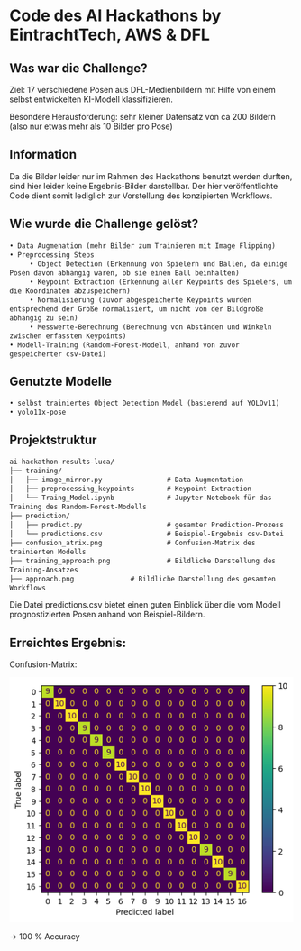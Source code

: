 # Code des AI Hackathons by EintrachtTech, AWS & DFL

## Was war die Challenge?
Ziel: 17 verschiedene Posen aus DFL-Medienbildern mit Hilfe von einem selbst entwickelten KI-Modell klassifizieren.

Besondere Herausforderung: sehr kleiner Datensatz von ca 200 Bildern (also nur etwas mehr als 10 Bilder pro Pose)

## Information
Da die Bilder leider nur im Rahmen des Hackathons benutzt werden durften, sind hier leider keine Ergebnis-Bilder darstellbar.
Der hier veröffentlichte Code dient somit lediglich zur Vorstellung des konzipierten Workflows.

## Wie wurde die Challenge gelöst?
```text
• Data Augmenation (mehr Bilder zum Trainieren mit Image Flipping)
• Preprocessing Steps
     • Object Detection (Erkennung von Spielern und Bällen, da einige Posen davon abhängig waren, ob sie einen Ball beinhalten)
     • Keypoint Extraction (Erkennung aller Keypoints des Spielers, um die Koordinaten abzuspeichern)
     • Normalisierung (zuvor abgespeicherte Keypoints wurden entsprechend der Größe normalisiert, um nicht von der Bildgröße abhängig zu sein)
     • Messwerte-Berechnung (Berechnung von Abständen und Winkeln zwischen erfassten Keypoints)
• Modell-Training (Random-Forest-Modell, anhand von zuvor gespeicherter csv-Datei)
```

## Genutzte Modelle
```text
• selbst trainiertes Object Detection Model (basierend auf YOLOv11)
• yolo11x-pose
```

## Projektstruktur
```text
ai-hackathon-results-luca/
├── training/                
│   ├── image_mirror.py                # Data Augmentation
│   ├── preprocessing_keypoints        # Keypoint Extraction
│   └── Traing_Model.ipynb             # Jupyter-Notebook für das Training des Random-Forest-Modells
├── prediction/
│   ├── predict.py                     # gesamter Prediction-Prozess
│   └── predictions.csv                # Beispiel-Ergebnis csv-Datei
├── confusion_atrix.png                # Confusion-Matrix des trainierten Modells
├── training_approach.png              # Bildliche Darstellung des Training-Ansatzes
├── approach.png              # Bildliche Darstellung des gesamten Workflows
```
Die Datei predictions.csv bietet einen guten Einblick über die vom Modell prognostizierten Posen anhand von Beispiel-Bildern.


## Erreichtes Ergebnis:
Confusion-Matrix:

![Confusion-Matrix](confusion_matrix.png)

-> 100 % Accuracy

